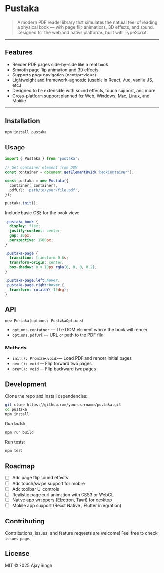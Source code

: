 # Pustaka

> A modern PDF reader library that simulates the natural feel of reading a physical book — with page flip animations, 3D effects, and sound.  
> Designed for the web and native platforms, built with TypeScript.

---

## Features

- Render PDF pages side-by-side like a real book
- Smooth page flip animation and 3D effects
- Supports page navigation (next/previous)
- Lightweight and framework-agnostic (usable in React, Vue, vanilla JS, etc.)
- Designed to be extensible with sound effects, touch support, and more
- Cross-platform support planned for Web, Windows, Mac, Linux, and Mobile

---

## Installation

```bash
npm install pustaka
```

## Usage

```ts
import { Pustaka } from 'pustaka';

// Get container element from DOM
const container = document.getElementById('bookContainer');

const pustaka = new Pustaka({
  container: container!,
  pdfUrl: 'path/to/your/file.pdf',
});

pustaka.init();
```

Include basic CSS for the book view:

```css
.pustaka-book {
  display: flex;
  justify-content: center;
  gap: 10px;
  perspective: 1500px;
}

.pustaka-page {
  transition: transform 0.6s;
  transform-origin: center;
  box-shadow: 0 0 10px rgba(0, 0, 0, 0.2);
}

.pustaka-page.left:hover,
.pustaka-page.right:hover {
  transform: rotateY(-15deg);
}
```

## API

`new Pustaka(options: PustakaOptions)`

- `options.container` — The DOM element where the book will render
- `options.pdfUrl` — URL or path to the PDF file

### Methods

- `init(): Promise<void>`— Load PDF and render initial pages
- `next(): void` — Flip forward two pages
- `prev(): void` — Flip backward two pages

## Development

Clone the repo and install dependencies:

```bash
git clone https://github.com/yourusername/pustaka.git
cd pustaka
npm install
```

Run build:

```bash
npm run build
```

Run tests:

```bash
npm test
```

## Roadmap

- [ ] Add page flip sound effects
- [ ] Add touch/swipe support for mobile
- [ ] Add toolbar UI controls
- [ ] Realistic page curl animation with CSS3 or WebGL
- [ ] Native app wrappers (Electron, Tauri) for desktop
- [ ] Mobile app support (React Native / Flutter integration)

## Contributing

Contributions, issues, and feature requests are welcome! Feel free to check `issues page`.

## License

MIT © 2025 Ajay Singh
